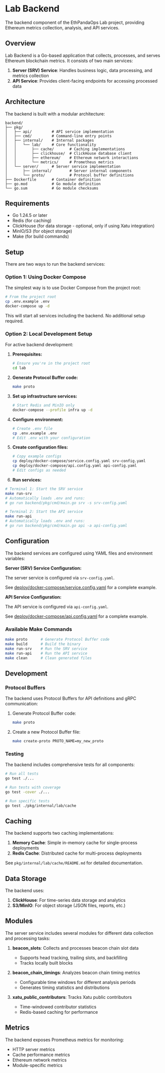 # Lab Backend

The backend component of the EthPandaOps Lab project, providing Ethereum metrics collection, analysis, and API services.

## Overview

Lab Backend is a Go-based application that collects, processes, and serves Ethereum blockchain metrics. It consists of two main services:

1. **Server (SRV) Service**: Handles business logic, data processing, and metrics collection
2. **API Service**: Provides client-facing endpoints for accessing processed data

## Architecture

The backend is built with a modular architecture:

```
backend/
├── pkg/
│   ├── api/         # API service implementation
│   ├── cmd/         # Command-line entry points
│   ├── internal/    # Internal packages
│   │   └── lab/     # Core functionality
│   │       ├── cache/       # Caching implementations
│   │       ├── clickhouse/  # ClickHouse database client
│   │       ├── ethereum/    # Ethereum network interactions
│   │       └── metrics/     # Prometheus metrics
│   └── server/      # Server service implementation
│       ├── internal/        # Server internal components
│       └── proto/           # Protocol buffer definitions
├── Dockerfile       # Container definition
├── go.mod           # Go module definition
└── go.sum           # Go module checksums
```

## Requirements

- Go 1.24.5 or later
- Redis (for caching)
- ClickHouse (for data storage - optional, only if using Xatu integration)
- MinIO/S3 (for object storage)
- Make (for build commands)

## Setup

There are two ways to run the backend services:

### Option 1: Using Docker Compose

The simplest way is to use Docker Compose from the project root:

```bash
# From the project root
cp .env.example .env
docker-compose up -d
```

This will start all services including the backend. No additional setup required.

### Option 2: Local Development Setup

For active backend development:

1. **Prerequisites:**
   ```bash
   # Ensure you're in the project root
   cd lab
   ```

2. **Generate Protocol Buffer code:**
   ```bash
   make proto
   ```

3. **Set up infrastructure services:**
   ```bash
   # Start Redis and MinIO only
   docker-compose --profile infra up -d
   ```

4. **Configure environment:**
   ```bash
   # Create .env file
   cp .env.example .env
   # Edit .env with your configuration
   ```

5. **Create configuration files:**
   ```bash
   # Copy example configs
   cp deploy/docker-compose/service.config.yaml srv-config.yaml
   cp deploy/docker-compose/api.config.yaml api-config.yaml
   # Edit configs as needed
   ```
6. **Run services:**
```bash
# Terminal 1: Start the SRV service
make run-srv
# Automatically loads .env and runs:
# go run backend/pkg/cmd/main.go srv -s srv-config.yaml

# Terminal 2: Start the API service
make run-api
# Automatically loads .env and runs:
# go run backend/pkg/cmd/main.go api -a api-config.yaml
```

## Configuration

The backend services are configured using YAML files and environment variables:

**Server (SRV) Service Configuration:**

The server service is configured via `srv-config.yaml`.

See [deploy/docker-compose/service.config.yaml](../deploy/docker-compose/service.config.yaml) for a complete example.

**API Service Configuration:**

The API service is configured via `api-config.yaml`.

See [deploy/docker-compose/api.config.yaml](../deploy/docker-compose/api.config.yaml) for a complete example.

### Available Make Commands

```bash
make proto      # Generate Protocol Buffer code
make build      # Build the binary
make run-srv    # Run the SRV service
make run-api    # Run the API service
make clean      # Clean generated files
```

## Development

### Protocol Buffers

The backend uses Protocol Buffers for API definitions and gRPC communication:

1. Generate Protocol Buffer code:
   ```bash
   make proto
   ```

2. Create a new Protocol Buffer file:
   ```bash
   make create-proto PROTO_NAME=my_new_proto
   ```

### Testing

The backend includes comprehensive tests for all components:

```bash
# Run all tests
go test ./...

# Run tests with coverage
go test -cover ./...

# Run specific tests
go test ./pkg/internal/lab/cache
```

## Caching

The backend supports two caching implementations:

1. **Memory Cache**: Simple in-memory cache for single-process deployments
2. **Redis Cache**: Distributed cache for multi-process deployments

See `pkg/internal/lab/cache/README.md` for detailed documentation.

## Data Storage

The backend uses:

1. **ClickHouse**: For time-series data storage and analytics
2. **S3/MinIO**: For object storage (JSON files, reports, etc.)

## Modules

The server service includes several modules for different data collection and processing tasks:

1. **beacon_slots**: Collects and processes beacon chain slot data
   - Supports head tracking, trailing slots, and backfilling
   - Tracks locally built blocks

2. **beacon_chain_timings**: Analyzes beacon chain timing metrics
   - Configurable time windows for different analysis periods
   - Generates timing statistics and distributions

3. **xatu_public_contributors**: Tracks Xatu public contributors
   - Time-windowed contributor statistics
   - Redis-based caching for performance


## Metrics

The backend exposes Prometheus metrics for monitoring:

- HTTP server metrics
- Cache performance metrics
- Ethereum network metrics
- Module-specific metrics
